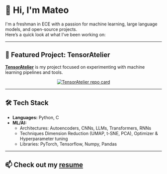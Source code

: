 # 👋 Hi, I'm Mateo  

I'm a freshman in ECE with a passion for machine learning, large language models, and open-source projects.  
Here’s a quick look at what I’ve been working on:

---

## 🌟 Featured Project: TensorAtelier  
[**TensorAtelier**](https://github.com/maticos-dev/tensor-atelier) is my project focused on experimenting with machine learning pipelines and tools.  

<p align="center">
  <a href="https://github.com/maticos-dev/tensor-atelier">
    <img src="https://github-readme-stats.vercel.app/api/pin/?username=maticos-dev&repo=tensor-atelier&theme=radical" alt="TensorAtelier repo card" />
  </a>
</p>

---

## 🛠️ Tech Stack  
- **Languages:** Python, C
- **ML/AI:**
    * Architectures: Autoencoders, CNNs, LLMs, Transformers, RNNs
    * Techniques Dimension Reduction (UMAP, t-SNE, PCA), Optimizer & Hyperparameter tuning
    * Libraries: PyTorch, Tensorflow, Numpy, Pandas

---

## 📫 Check out my [resume](https://drive.google.com/file/d/1IK6YuRMQDikRlyM7mQec5RoQTOpf4vXd/view?usp=sharing)

